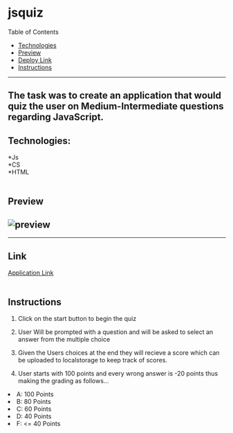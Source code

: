 # jsquiz
Table of Contents
* [Technologies](#technologies)
* [Preview](#preview)
* [Deploy Link](#link)
* [Instructions](#instructions)

-----------------------------------------------------------------------------
The task was to create an application that would quiz the user on Medium-Intermediate questions regarding JavaScript.
-------------------------------------------------------------------------------

## Technologies:

*Js <br>
*CS <br>
*HTML
<br>
<br>

## Preview

![preview](/Assets/preview.gif)
--------------------------------------------------------------------------------

--------------------------------------------------------------------------------

 ## Link 
[Application Link](https://yahir-f.github.io/jsquiz/)
<br>
<br>

## Instructions

 1. Click on the start button to begin the quiz

 2. User Will be prompted with a question and will be asked to select an answer from the multiple choice

 3. Given the Users choices at the end they will recieve a score which can be uploaded to localstorage to keep track of scores.

 4. User starts with 100 points and every wrong answer is -20 points thus making the grading as follows...
 <li> A: 100 Points</li>
 <LI> B: 80 Points</li>
 <li> C: 60 Points</li>
 <li> D: 40 Points </li>
 <Li> F: <= 40 Points </li>